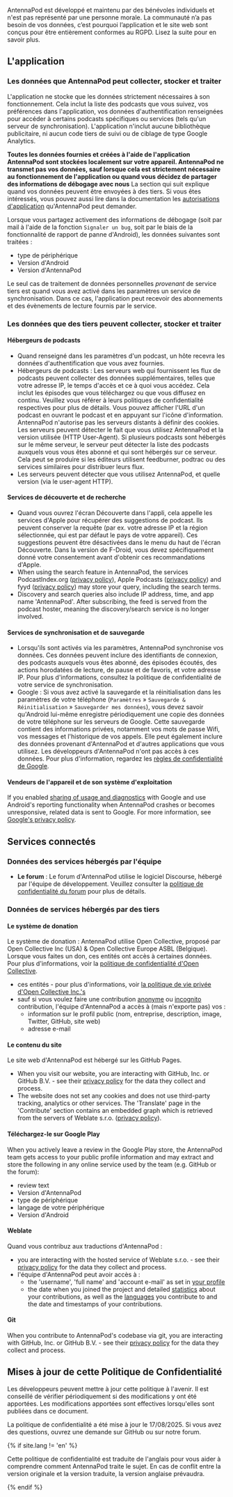 AntennaPod est développé et maintenu par des bénévoles individuels et n'est pas représenté par une personne morale. La communauté n’a pas besoin de vos données, c’est pourquoi l’application et le site web sont conçus pour être entièrement conformes au RGPD. Lisez la suite pour en savoir plus.

## L'application

### Les données que AntennaPod peut collecter, stocker et traiter

L'application ne stocke que les données strictement nécessaires à son fonctionnement. Cela inclut la liste des podcasts que vous suivez, vos préférences dans l'application, vos données d'authentification renseignées pour accéder à certains podcasts spécifiques ou services (tels qu'un serveur de synchronisation). L'application n'inclut aucune bibliothèque publicitaire, ni aucun code tiers de suivi ou de ciblage de type Google Analytics.

**Toutes les données fournies et créées à l'aide de l'application AntennaPod sont stockées localement sur votre appareil. AntennaPod ne transmet pas vos données, sauf lorsque cela est strictement nécessaire au fonctionnement de l'application ou quand vous décidez de partager des informations de débogage avec nous** La section qui suit explique quand vos données peuvent être envoyées à des tiers. Si vous êtes intéressés, vous pouvez aussi lire dans la documentation les [autorisations d'application](/documentation/general/app-permissions) qu'AntennaPod peut demander.

Lorsque vous partagez activement des informations de débogage (soit par mail à l'aide de la fonction `Signaler un bug`, soit par le biais de la fonctionnalité de rapport de panne d'Android), les données suivantes sont traitées :

- type de périphérique
- Version d'Android
- Version d'AntennaPod

Le seul cas de traitement de données personnelles *provenant* de service tiers est quand vous avez activé dans les paramètres un service de synchronisation. Dans ce cas, l'application peut recevoir des abonnements et des évènements de lecture fournis par le service.

### Les données que des tiers peuvent collecter, stocker et traiter

#### Hébergeurs de podcasts

- Quand renseigné dans les paramètres d'un podcast, un hôte recevra les données d'authentification que vous avez fournies.
- Hébergeurs de podcasts : Les serveurs web qui fournissent les flux de podcasts peuvent collecter des données supplémentaires, telles que votre adresse IP, le temps d'accès et ce à quoi vous accédez. Cela inclut les épisodes que vous téléchargez ou que vous diffusez en continu. Veuillez vous référer à leurs politiques de confidentialité respectives pour plus de détails. Vous pouvez afficher l'URL d'un podcast en ouvrant le podcast et en appuyant sur l'icône d'information. AntennaPod n'autorise pas les serveurs distants à définir des cookies. Les serveurs peuvent détecter le fait que vous utilisez AntennaPod et la version utilisée (HTTP User-Agent). Si plusieurs podcasts sont hébergés sur le même serveur, le serveur peut détecter la liste des podcasts auxquels vous vous êtes abonné et qui sont hébergés sur ce serveur. Cela peut se produire si les éditeurs utilisent feedburner, podtrac ou des services similaires pour distribuer leurs flux.
- Les serveurs peuvent détecter que vous utilisez AntennaPod, et quelle version (via le user-agent HTTP).

#### Services de découverte et de recherche

- Quand vous ouvrez l'écran Découverte dans l'appli, cela appelle les services d'Apple pour récupérer des suggestions de podcast. Ils peuvent conserver la requête (par ex. votre adresse IP et la région sélectionnée, qui est par défaut le pays de votre appareil). Ces suggestions peuvent être désactivées dans le menu du haut de l'écran Découverte. Dans la version de F-Droid, vous devez spécifiquement donné votre consentement avant d'obtenir ces recommandations d'Apple.
- When using the search feature in AntennaPod, the services PodcastIndex.org ([privacy policy](https://github.com/Podcastindex-org/legal/blob/main/PrivacyPolicy.md)), Apple Podcasts ([privacy policy](https://www.apple.com/legal/privacy/en-ww/)) and fyyd ([privacy policy](https://fyyd.de/privacy)) may store your query, including the search terms.
- Discovery and search queries also include IP address, time, and app name 'AntennaPod'. After subscribing, the feed is served from the podcast hoster, meaning the discovery/search service is no longer involved.

#### Services de synchronisation et de sauvegarde

- Lorsqu'ils sont activés via les paramètres, AntennaPod synchronise vos données. Ces données peuvent inclure des identifiants de connexion, des podcasts auxquels vous êtes abonné, des épisodes écoutés, des actions horodatées de lecture, de pause et de favoris, et votre adresse IP. Pour plus d'informations, consultez la politique de confidentialité de votre service de synchronisation.
- Google : Si vous avez activé la sauvegarde et la réinitialisation dans les paramètres de votre téléphone (`Paramètres` » `Sauvegarde & Réinitialisation` » `Sauvegarder mes données`), vous devez savoir qu'Android lui-même enregistre périodiquement une copie des données de votre téléphone sur les serveurs de Google. Cette sauvegarde contient des informations privées, notamment vos mots de passe Wifi, vos messages et l'historique de vos appels. Elle peut également inclure des données provenant d'AntennaPod et d'autres applications que vous utilisez. Les développeurs d'AntennaPod n'ont pas accès à ces données. Pour plus d'information, regardez les [règles de confidentialité de Google](https://policies.google.com).

#### Vendeurs de l'appareil et de son système d'exploitation

If you enabled [sharing of usage and diagnostics](https://support.google.com/accounts/answer/6078260) with Google and use Android's reporting functionality when AntennaPod crashes or becomes unresponsive, related data is sent to Google. For more information, see [Google's privacy policy](https://policies.google.com).

## Services connectés

### Données des services hébergés par l'équipe

- **Le forum** : Le forum d'AntennaPod utilise le logiciel Discourse, hébergé par l'équipe de développement. Veuillez consulter la [politique de confidentialité du forum](https://forum.antennapod.org/privacy) pour plus de détails.

### Données de services hébergés par des tiers

#### Le système de donation

Le système de donation : AntennaPod utilise Open Collective, proposé par Open Collective Inc (USA) & Open Collective Europe ASBL (Belgique). Lorsque vous faites un don, ces entités ont accès à certaines données. Pour plus d'informations, voir la [politique de confidentialité d'Open Collective](https://opencollective.com/privacypolicy).

- ces entités - pour plus d'informations, voir [la politique de vie privée d'Open Collective Inc.'s](https://opencollective.com/privacypolicy)
- sauf si vous voulez faire une contribution [anonyme](https://docs.opencollective.com/help/financial-contributors/payments#contributing-as-a-guest) ou [incognito](https://docs.opencollective.com/help/financial-contributors/payments#select-a-contributor) contribution, l'équipe d'AntennaPod a accès à (mais n'exporte pas) vos :
   - information sur le profil public (nom, entreprise, description, image, Twitter, GitHub, site web)
   - adresse e-mail

#### Le contenu du site

Le site web d'AntennaPod est hébergé sur les GitHub Pages.

- When you visit our website, you are interacting with GitHub, Inc. or GitHub B.V. - see their [privacy policy](https://docs.github.com/en/site-policy/privacy-policies/github-general-privacy-statement) for the data they collect and process.
- The website does not set any cookies and does not use third-party tracking, analytics or other services. The 'Translate' page in the 'Contribute' section contains an embedded graph which is retrieved from the servers of Weblate s.r.o. ([privacy policy](https://weblate.org/en-gb/privacy/)).

#### Téléchargez-le sur Google Play

When you actively leave a review in the Google Play store, the AntennaPod team gets access to your public profile information and may extract and store the following in any online service used by the team (e.g. GitHub or the forum):

- review text
- Version d'AntennaPod
- type de périphérique
- langage de votre périphérique
- Version d'Android

#### Weblate

Quand vous contribuz aux traductions d'AntennaPod :

- you are interacting with the hosted service of Weblate s.r.o. - see their [privacy policy](https://weblate.org/en-gb/privacy/) for the data they collect and process.
- l'équipe d'AntennaPod peut avoir accès à :
   - the 'username', 'full name' and 'account e-mail' as set in [your profile](https://hosted.weblate.org/accounts/profile/#account)
   - the date when you joined the project and detailed [statistics](https://docs.weblate.org/en/latest/devel/reporting.html#stats) about your contributions, as well as the [languages](https://docs.weblate.org/en/latest/devel/reporting.html#credits) you contribute to and the date and timestamps of your contributions.

#### Git

When you contribute to AntennaPod's codebase via git, you are interacting with GitHub, Inc. or GitHub B.V. - see their [privacy policy](https://docs.github.com/en/site-policy/privacy-policies/github-general-privacy-statement) for the data they collect and process.

## Mises à jour de cette Politique de Confidentialité

Les développeurs peuvent mettre à jour cette politique à l'avenir. Il est conseillé de vérifier périodiquement si des modifications y ont été apportées. Les modifications apportées sont effectives lorsqu'elles sont publiées dans ce document.

La politique de confidentialité a été mise à jour le 17/08/2025. Si vous avez des questions, ouvrez une demande sur GitHub ou sur notre forum.

{% if site.lang != 'en' %}

Cette politique de confidentialité est traduite de l'anglais pour vous aider à comprendre comment AntennaPod traite le sujet. En cas de conflit entre la version originale et la version traduite, la version anglaise prévaudra.

{% endif %}
